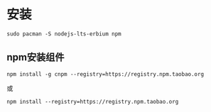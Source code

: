 # 安装

```
sudo pacman -S nodejs-lts-erbium npm
```

## npm安装组件
`npm install -g cnpm --registry=https://registry.npm.taobao.org `

或  

`npm install --registry=https://registry.npm.taobao.org `


